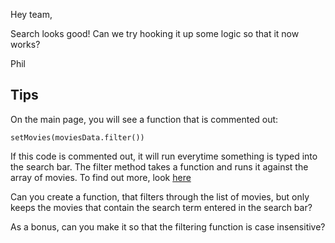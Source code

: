Hey team,

Search looks good! Can we try hooking it up some logic so that it now works?

Phil

## Tips

On the main page, you will see a function that is commented out:

`setMovies(moviesData.filter())`

If this code is commented out, it will run everytime something is typed into the search bar. The filter method takes a function and runs it against the array of movies. To find out more, look [here](https://developer.mozilla.org/en-US/docs/Web/JavaScript/Reference/Global_Objects/Array/filter)

Can you create a function, that filters through the list of movies, but only keeps the movies that contain the search term entered in the search bar?

As a bonus, can you make it so that the filtering function is case insensitive?
